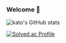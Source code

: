 ### Welcome 👋

![kato's GitHub stats](https://github-readme-stats.vercel.app/api?username=wooyeooon&show_icons=true&theme=dark) 

[![Solved.ac Profile](http://mazassumnida.wtf/api/v2/generate_badge?boj=dndus9510)](https://solved.ac/dndus9510/)
